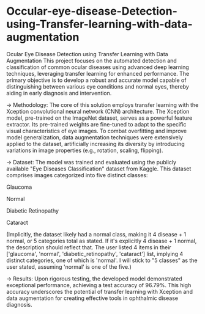 # Occular-eye-disease-Detection-using-Transfer-learning-with-data-augmentation
Ocular Eye Disease Detection using Transfer Learning with Data Augmentation
This project focuses on the automated detection and classification of common ocular diseases using advanced deep learning techniques, leveraging transfer learning for enhanced performance. The primary objective is to develop a robust and accurate model capable of distinguishing between various eye conditions and normal eyes, thereby aiding in early diagnosis and intervention.

-> Methodology:
The core of this solution employs transfer learning with the Xception convolutional neural network (CNN) architecture. The Xception model, pre-trained on the ImageNet dataset, serves as a powerful feature extractor. Its pre-trained weights are fine-tuned to adapt to the specific visual characteristics of eye images. To combat overfitting and improve model generalization, data augmentation techniques were extensively applied to the dataset, artificially increasing its diversity by introducing variations in image properties (e.g., rotation, scaling, flipping).

-> Dataset:
The model was trained and evaluated using the publicly available "Eye Diseases Classification" dataset from Kaggle. This dataset comprises images categorized into five distinct classes:

Glaucoma

Normal

Diabetic Retinopathy

Cataract

(Implicitly, the dataset likely had a normal class, making it 4 disease + 1 normal, or 5 categories total as stated. If it's explicitly 4 disease + 1 normal, the description should reflect that. The user listed 4 items in their ['glaucoma', 'normal', 'diabetic_retinopathy', 'cataract'] list, implying 4 distinct categories, one of which is 'normal'. I will stick to "5 classes" as the user stated, assuming 'normal' is one of the five.)

-> Results:
Upon rigorous testing, the developed model demonstrated exceptional performance, achieving a test accuracy of 96.79%. This high accuracy underscores the potential of transfer learning with Xception and data augmentation for creating effective tools in ophthalmic disease diagnosis.
